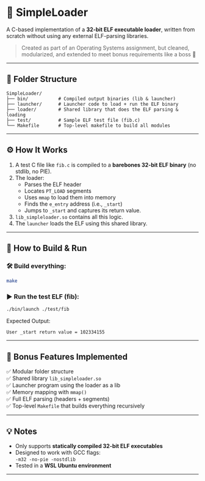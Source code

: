 # 🧠 SimpleLoader

A C-based implementation of a **32-bit ELF executable loader**, written from scratch without using any external ELF-parsing libraries.

> Created as part of an Operating Systems assignment, but cleaned, modularized, and extended to meet bonus requirements like a boss 😤

---

## 📁 Folder Structure

```
SimpleLoader/
├── bin/           # Compiled output binaries (lib & launcher)
├── launcher/      # Launcher code to load + run the ELF binary
├── loader/        # Shared library that does the ELF parsing & loading
├── test/          # Sample ELF test file (fib.c)
└── Makefile       # Top-level makefile to build all modules
```

---

## ⚙️ How It Works

1. A test C file like `fib.c` is compiled to a **barebones 32-bit ELF binary** (no stdlib, no PIE).
2. The loader:
   - Parses the ELF header
   - Locates `PT_LOAD` segments
   - Uses `mmap` to load them into memory
   - Finds the `e_entry` address (i.e., `_start`)
   - Jumps to `_start` and captures its return value.
3. `lib_simpleloader.so` contains all this logic.
4. The `launcher` loads the ELF using this shared library.

---

## 🚀 How to Build & Run

### 🛠️ Build everything:
```bash
make
```

### ▶️ Run the test ELF (fib):
```bash
./bin/launch ./test/fib
```

Expected Output:
```
User _start return value = 102334155
```

---

## 🧠 Bonus Features Implemented

✅ Modular folder structure  
✅ Shared library `lib_simpleloader.so`  
✅ Launcher program using the loader as a lib  
✅ Memory mapping with `mmap()`  
✅ Full ELF parsing (headers + segments)  
✅ Top-level `Makefile` that builds everything recursively

---

## 💡 Notes

- Only supports **statically compiled 32-bit ELF executables**
- Designed to work with GCC flags:  
  `-m32 -no-pie -nostdlib`
- Tested in a **WSL Ubuntu environment**

---

